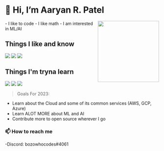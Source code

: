 # 👋 Hi, I’m Aaryan R. Patel

<img src='https://www.bing.com/th?id=OIP.jQh6JFYXJ3bU2yx6bGM9MwHaHa&w=250&h=250&c=8&rs=1&qlt=90&o=6&pid=3.1&rm=2' style='width: 200px;' align='right'/>
- I like to code
- I like math
- I am interested in ML/AI


## Things I like and know
![](https://img.shields.io/badge/-Python-black?logo=python&style=plastic) ![](https://img.shields.io/badge/-SQL-black?logo=(N/A)=plastic) ![](https://img.shields.io/badge/-Tensorflow-black?logo=tensorflow&style=plastic)

## Things I'm tryna learn
![](https://img.shields.io/badge/-GCP-black?logo=googlecloud&style=plastic) ![](https://img.shields.io/badge/-Azure-black?logo=microsoftazure&style=plastic) ![](https://img.shields.io/badge/-Javascript-black?logo=javascript&style=plastic)

> Goals For 2023:
- Learn about the Cloud and some of its common services (AWS, GCP, Azure)
- Learn ALOT MORE about ML and AI
- Contribute more to open source wherever I go

### 📫 How to reach me
-Discord: bozowhocodes#4061

<!---
Aaryan-Patel2/Aaryan-Patel2 is a ✨ special ✨ repository because its `README.md` (this file) appears on your GitHub profile.
You can click the Preview link to take a look at your changes.
--->
